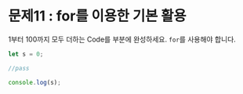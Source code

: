 # 문제11 : for를 이용한 기본 활용

1부터 100까지 모두 더하는 Code를 <pass> 부분에 완성하세요. `for`를 사용해야 합니다.

```javascript
let s = 0;

//pass

console.log(s);
```
